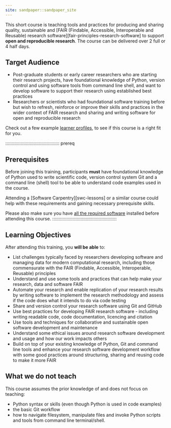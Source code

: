 ```yaml
---
site: sandpaper::sandpaper_site
---
```


This short course is teaching tools and practices for producing and sharing quality, 
sustainable and [FAIR (Findable, Accessible, Interoperable and Reusable) research software][fair-principles-research-software] 
to support **open and reproducible research**. 
The course can be delivered over 2 full or 4 half days.

## Target Audience

- Post-graduate students or early career researchers who are starting their research projects, have foundational 
knowledge of Python, version control and using software tools from command line shell, and want to develop 
software to support their research using established best practices
- Researchers or scientists who had foundational software training before but wish to refresh, 
reinforce or improve their skills and practices in the wider context of FAIR research and sharing and writing 
software for open and reproducible research 

Check out a few example [learner profiles](./profiles.html), to see if this course is a right fit for you.

::::::::::::::::::::::::::::::::::::::::::  prereq

## Prerequisites

Before joining this training, participants **must** have foundational knowledge of Python 
used to write scientific code, version control system Git and a command line (shell) tool to be able to
understand code examples used in the course.

Attending a [Software Carpentry][swc-lessons] or a similar course could help with these requirements and
gaining necessary prerequisite skills.

Please also make sure you have [all the required software](../index.html#setup) installed before attending this course.
::::::::::::::::::::::::::::::::::::::::::::::::::

## Learning Objectives

After attending this training, you **will be able** to:

- List challenges typically faced by researchers developing software and managing data for modern computational 
research, including those commensurate with the FAIR (Findable, Accessible, Interoperable, Reusable) principles
- Understand and use some tools and practices that can help make your research, data and software FAIR
- Automate your research and enable replication of your research results by writing software to implement the 
research methodology and assess if the code does what it intends to do via code testing
- Share and version control your research software using Git and GitHub
- Use best practices for developing FAIR research software - including writing readable code, 
code documentation, licencing and citation
- Use tools and techniques for collaborative and sustainable open software development and maintenance
- Understand some ethical issues around research software development and usage and how our work impacts others
- Build on top of your existing knowledge of Python, Git and command line tools and enhance your research 
software development workflow with some good practices around structuring, sharing and reusing code to make it more FAIR 

## What we do not teach 

This course assumes the prior knowledge of and does not focus on teaching:

- Python syntax or skills (even though Python is used in code examples) 
- the basic Git workflow
- how to navigate filesystem, manipulate files and invoke Python scripts and tools from command line terminal/shell.
